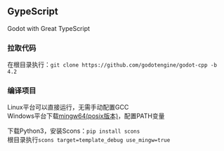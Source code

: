 ## GypeScript  
Godot with Great TypeScript  
  
### 拉取代码   
在根目录执行：`git clone https://github.com/godotengine/godot-cpp -b 4.2`  
  
### 编译项目  
Linux平台可以直接运行，无需手动配置GCC  
Windows平台下载[mingw64(posix版本)](https://github.com/niXman/mingw-builds-binaries/releases/download/13.2.0-rt_v11-rev1/x86_64-13.2.0-release-posix-seh-msvcrt-rt_v11-rev1.7z)，配置PATH变量  
  
下载Python3，安装Scons：`pip install scons`  
根目录执行`scons target=template_debug use_mingw=true`  
